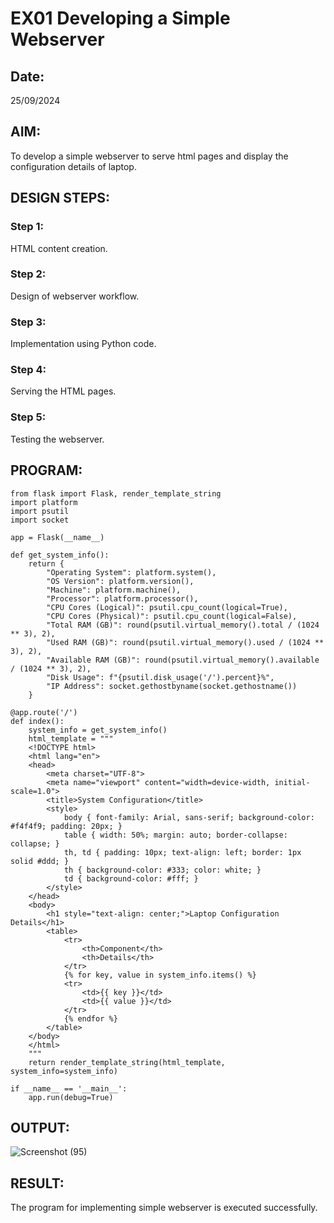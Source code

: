 # EX01 Developing a Simple Webserver
## Date:
25/09/2024
## AIM:
To develop a simple webserver to serve html pages and display the configuration details of laptop.

## DESIGN STEPS:
### Step 1: 
HTML content creation.

### Step 2:
Design of webserver workflow.

### Step 3:
Implementation using Python code.

### Step 4:
Serving the HTML pages.

### Step 5:
Testing the webserver.

## PROGRAM:
```
from flask import Flask, render_template_string
import platform
import psutil
import socket

app = Flask(__name__)

def get_system_info():
    return {
        "Operating System": platform.system(),
        "OS Version": platform.version(),
        "Machine": platform.machine(),
        "Processor": platform.processor(),
        "CPU Cores (Logical)": psutil.cpu_count(logical=True),
        "CPU Cores (Physical)": psutil.cpu_count(logical=False),
        "Total RAM (GB)": round(psutil.virtual_memory().total / (1024 ** 3), 2),
        "Used RAM (GB)": round(psutil.virtual_memory().used / (1024 ** 3), 2),
        "Available RAM (GB)": round(psutil.virtual_memory().available / (1024 ** 3), 2),
        "Disk Usage": f"{psutil.disk_usage('/').percent}%",
        "IP Address": socket.gethostbyname(socket.gethostname())
    }

@app.route('/')
def index():
    system_info = get_system_info()
    html_template = """
    <!DOCTYPE html>
    <html lang="en">
    <head>
        <meta charset="UTF-8">
        <meta name="viewport" content="width=device-width, initial-scale=1.0">
        <title>System Configuration</title>
        <style>
            body { font-family: Arial, sans-serif; background-color: #f4f4f9; padding: 20px; }
            table { width: 50%; margin: auto; border-collapse: collapse; }
            th, td { padding: 10px; text-align: left; border: 1px solid #ddd; }
            th { background-color: #333; color: white; }
            td { background-color: #fff; }
        </style>
    </head>
    <body>
        <h1 style="text-align: center;">Laptop Configuration Details</h1>
        <table>
            <tr>
                <th>Component</th>
                <th>Details</th>
            </tr>
            {% for key, value in system_info.items() %}
            <tr>
                <td>{{ key }}</td>
                <td>{{ value }}</td>
            </tr>
            {% endfor %}
        </table>
    </body>
    </html>
    """
    return render_template_string(html_template, system_info=system_info)

if __name__ == '__main__':
    app.run(debug=True)
```

## OUTPUT:
![Screenshot (95)](https://github.com/user-attachments/assets/6c898a5d-5a8d-4d7c-8b58-65171fa47739)


## RESULT:
The program for implementing simple webserver is executed successfully.
